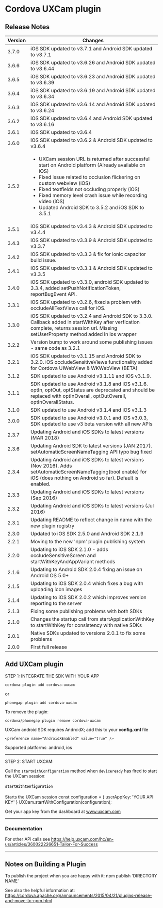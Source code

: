 # Cordova UXCam plugin

## Release Notes ##

Version | Changes
--------|--------
3.7.0   | iOS SDK updated to v3.7.1 and Android SDK updated to v3.7.1
3.6.6   | iOS SDK updated to v3.6.26 and Android SDK updated to v3.6.44
3.6.5   | iOS SDK updated to v3.6.23 and Android SDK updated to v3.6.39
3.6.4   | iOS SDK updated to v3.6.19 and Android SDK updated to v3.6.34
3.6.3   | iOS SDK updated to v3.6.14 and Android SDK updated to v3.6.24
3.6.2   | iOS SDK updated to v3.6.4 and Android SDK updated to v3.6.16
3.6.1   | iOS SDK updated to v3.6.4
3.6.0   | iOS SDK updated to v3.6.2 & Android SDK updated to v3.6.4
3.5.2   | <ul><li>UXCam session URL is returned after successful start on Android platform (Already available on iOS)</li><li>Fixed issue related to occlusion flickering on custom webview (iOS)</li><li>Fixed textfields not occluding properly (iOS)</li><li>Fixed memory level crash issue while recording video (iOS)</li><li>Updated Android SDK to 3.5.2 and iOS SDK to 3.5.1</li></ul> |
3.5.1   | iOS SDK updated to v3.4.3 & Android SDK updated to v3.4.4
3.4.3	| iOS SDK updated to v3.3.9 & Android SDK updated to v3.3.7
3.4.2	| iOS SDK updated to v3.3.3 & fix for ionic capacitor build issue.
3.4.1	| iOS SDK updated to v3.3.1 & Android SDK updated to v3.3.5
3.4.0	| iOS SDK updated to v3.3.0, android SDK updated to 3.3.4, added setPushNotificationToken, reportBugEvent API.
3.3.1	| iOS SDK updated to v3.2.6, fixed a problem with occludeAllTextViews call for iOS.
3.3.0	| iOS SDK updated to v3.2.4 and Android SDK to 3.3.0. Callback added in startWithKey after verfication complete, returns session url. Missing setUserProperty method added in ios wrapper
3.2.2	| Version bump to work around some publishing issues - same code as 3.2.1
3.2.1	| iOS SDK updated to v3.1.15 and Android SDK to 3.2.0. iOS occludeSensitiveViews functionality added for Cordova UIWebView & WKWebView (BETA)
3.1.2	| SDK updated to use Android v3.1.11 and iOS v3.1.9.
3.1.1	| SDK updated to use Android v3.1.8 and iOS v3.1.6. optIn, optOut, optStatus are deprecated and should be replaced with optInOverall, optOutOverall, optInOverallStatus.
3.1.0	| SDK updated to use Android v3.1.4 and iOS v3.1.3
3.0.0	| SDK updated to use Android v3.0.1 and iOS v3.0.3, SDK updated to use v3 beta version with all new APIs
2.3.7	| Updating Android and iOS SDKs to latest versions (MAR 2018)
2.3.6	| Updating Android SDK to latest versions (JAN 2017). setAutomaticScreenNameTagging API typo bug fixed
2.3.4	| Updating Android and iOS SDKs to latest versions (Nov 2016). Adds setAutomaticScreenNameTagging(bool enable) for iOS (does nothing on Android so far). Default is enabled.
2.3.3	| Updating Android and iOS SDKs to latest versions (Sep 2016)
2.3.2	| Updating Android and iOS SDKs to latest versions (Jul 2016)
2.3.1	| Updating README to reflect change in name with the new plugin registry
2.3.0	| Updated to iOS SDK 2.5.0 and Android SDK 2.1.9
2.2.1	| Moving to the new 'npm' plugin publishing system
2.2.0	| Updating to iOS SDK 2.1.0 - adds occludeSensitiveScreen and startWithKeyAndAppVariant methods
2.1.6	| Updating to Android SDK 2.0.4 fixing an issue on Android OS 5.0+
2.1.5	| Updating to iOS SDK 2.0.4 which fixes a bug with uploading icon images
2.1.4   | Updating to iOS SDK 2.0.2 which improves version reporting to the server
2.1.3   | Fixing some publishing problems with both SDKs
2.1.0   | Changes the startup call from startApplicationWithKey to startWithKey for consistency with native SDKs
2.0.1   | Native SDKs updated to versions 2.0.1 to fix some problems
2.0.0	| First full release

## Add UXCam plugin

STEP 1: INTEGRATE THE SDK WITH YOUR APP

    cordova plugin add cordova-uxcam

or

    phonegap plugin add cordova-uxcam

To remove the plugin:

    cordova/phonegap plugin remove cordova-uxcam

UXCam android SDK requires AndroidX; add this to your **config.xml** file

    <preference name="AndroidXEnabled" value="true" />

Supported platforms: android, ios

---

STEP 2: START UXCAM

Call the `startWithConfiguration` method when `deviceready` has fired to start the UXCam session:

#### `startWithConfiguration`

Starts the UXCam session
const configuration = {
    userAppKey: 'YOUR API KEY'
}
UXCam.startWithConfiguration(configuration);

Get your app key from the dashboard at www.uxcam.com

---

### Documentation

For other API calls see https://help.uxcam.com/hc/en-us/articles/360022226651-Tailor-For-Success

---

## Notes on Building a Plugin

To publish the project when you are happy with it: npm publish 'DIRECTORY NAME'

See also the helpful information
at: https://cordova.apache.org/announcements/2015/04/21/plugins-release-and-move-to-npm.html

